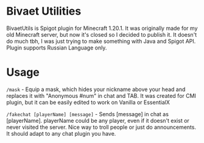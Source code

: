 # Bivaet Utilities
BivaetUtils is Spigot plugin for Minecraft 1.20.1. It was originally made for my old Minecraft server, but now it's closed so I decided to publish it. It doesn't do much tbh, I was just trying to make something with Java and Spigot API. Plugin supports Russian Language only.

# Usage
`/mask` - Equip a mask, which hides your nickname above your head and replaces it with "Anonymous #num" in chat and TAB. It was created for CMI plugin, but it can be easily edited to work on Vanilla or EssentialX

`/fakechat [playerName] [message]` - Sends [message] in chat as [playerName]. playerName could be any player, even if it doesn't exist or never visited the server. Nice way to troll people or just do announcements. It should adapt to any chat plugin you have.

